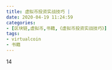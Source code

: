 ```yaml
---
title: 虚拟币投资实战技巧 | 
date: 2020-04-19 11:24:59
categories:
- [区块链,虚拟币,书籍,《虚拟币投资实战技巧》]
tags:
- virtualcoin
- 书籍
---
```

14